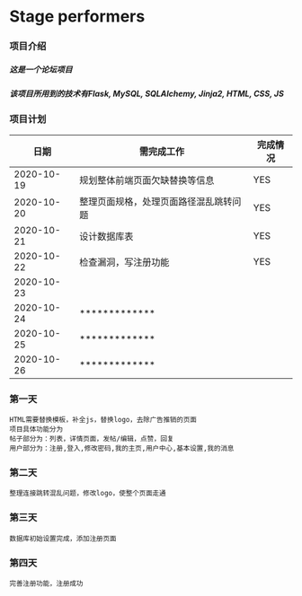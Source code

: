 # Stage performers

### **项目介绍**
##### 这是一个论坛项目
##### 该项目所用到的技术有Flask, MySQL, SQLAlchemy, Jinja2, HTML, CSS, JS


### **项目计划**

|  日期   | 需完成工作  |  完成情况  |
|  ----  |  ----  | ----  |
| 2020-10-19 | 规划整体前端页面欠缺替换等信息 |  YES  |
| 2020-10-20 | 整理页面规格，处理页面路径混乱跳转问题 |  YES  |
| 2020-10-21 | 设计数据库表 |  YES  |
| 2020-10-22 | 检查漏洞，写注册功能 |  YES  |
| 2020-10-23 |  |    |
| 2020-10-24 | ************* |    |
| 2020-10-25 | ************* |    |
| 2020-10-26 | ************* |    |


### 第一天

~~~~~~
HTML需要替换模板，补全js，替换logo，去除广告推销的页面
项目具体功能分为
帖子部分为：列表，详情页面，发帖/编辑，点赞，回复
用户部分为：注册,登入,修改密码,我的主页,用户中心,基本设置,我的消息
~~~~~~

### 第二天

~~~
整理连接跳转混乱问题，修改logo，使整个页面走通
~~~

### 第三天

~~~
数据库初始设置完成，添加注册页面
~~~

### 第四天

~~~
完善注册功能，注册成功
~~~
